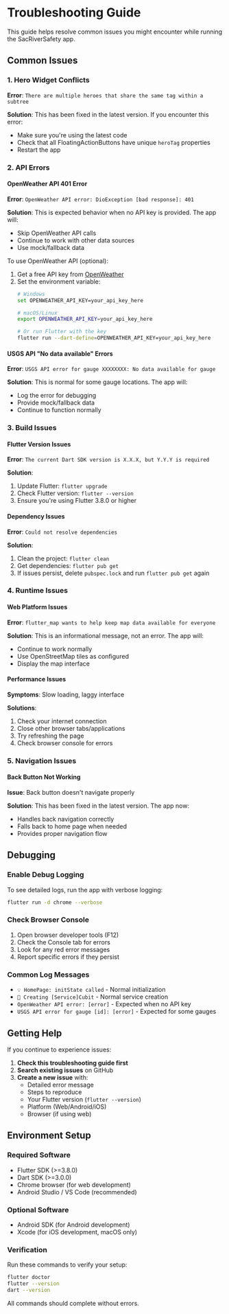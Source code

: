 # Troubleshooting Guide

This guide helps resolve common issues you might encounter while running the SacRiverSafety app.

## Common Issues

### 1. Hero Widget Conflicts

**Error**: `There are multiple heroes that share the same tag within a subtree`

**Solution**: This has been fixed in the latest version. If you encounter this error:
- Make sure you're using the latest code
- Check that all FloatingActionButtons have unique `heroTag` properties
- Restart the app

### 2. API Errors

#### OpenWeather API 401 Error

**Error**: `OpenWeather API error: DioException [bad response]: 401`

**Solution**: This is expected behavior when no API key is provided. The app will:
- Skip OpenWeather API calls
- Continue to work with other data sources
- Use mock/fallback data

To use OpenWeather API (optional):
1. Get a free API key from [OpenWeather](https://openweathermap.org/api)
2. Set the environment variable:
   ```bash
   # Windows
   set OPENWEATHER_API_KEY=your_api_key_here
   
   # macOS/Linux
   export OPENWEATHER_API_KEY=your_api_key_here
   
   # Or run Flutter with the key
   flutter run --dart-define=OPENWEATHER_API_KEY=your_api_key_here
   ```

#### USGS API "No data available" Errors

**Error**: `USGS API error for gauge XXXXXXXX: No data available for gauge`

**Solution**: This is normal for some gauge locations. The app will:
- Log the error for debugging
- Provide mock/fallback data
- Continue to function normally

### 3. Build Issues

#### Flutter Version Issues

**Error**: `The current Dart SDK version is X.X.X, but Y.Y.Y is required`

**Solution**:
1. Update Flutter: `flutter upgrade`
2. Check Flutter version: `flutter --version`
3. Ensure you're using Flutter 3.8.0 or higher

#### Dependency Issues

**Error**: `Could not resolve dependencies`

**Solution**:
1. Clean the project: `flutter clean`
2. Get dependencies: `flutter pub get`
3. If issues persist, delete `pubspec.lock` and run `flutter pub get` again

### 4. Runtime Issues

#### Web Platform Issues

**Error**: `flutter_map wants to help keep map data available for everyone`

**Solution**: This is an informational message, not an error. The app will:
- Continue to work normally
- Use OpenStreetMap tiles as configured
- Display the map interface

#### Performance Issues

**Symptoms**: Slow loading, laggy interface

**Solutions**:
1. Check your internet connection
2. Close other browser tabs/applications
3. Try refreshing the page
4. Check browser console for errors

### 5. Navigation Issues

#### Back Button Not Working

**Issue**: Back button doesn't navigate properly

**Solution**: This has been fixed in the latest version. The app now:
- Handles back navigation correctly
- Falls back to home page when needed
- Provides proper navigation flow

## Debugging

### Enable Debug Logging

To see detailed logs, run the app with verbose logging:

```bash
flutter run -d chrome --verbose
```

### Check Browser Console

1. Open browser developer tools (F12)
2. Check the Console tab for errors
3. Look for any red error messages
4. Report specific errors if they persist

### Common Log Messages

- `💡 HomePage: initState called` - Normal initialization
- `🐛 Creating [Service]Cubit` - Normal service creation
- `OpenWeather API error: [error]` - Expected when no API key
- `USGS API error for gauge [id]: [error]` - Expected for some gauges

## Getting Help

If you continue to experience issues:

1. **Check this troubleshooting guide first**
2. **Search existing issues** on GitHub
3. **Create a new issue** with:
   - Detailed error message
   - Steps to reproduce
   - Your Flutter version (`flutter --version`)
   - Platform (Web/Android/iOS)
   - Browser (if using web)

## Environment Setup

### Required Software

- Flutter SDK (>=3.8.0)
- Dart SDK (>=3.0.0)
- Chrome browser (for web development)
- Android Studio / VS Code (recommended)

### Optional Software

- Android SDK (for Android development)
- Xcode (for iOS development, macOS only)

### Verification

Run these commands to verify your setup:

```bash
flutter doctor
flutter --version
dart --version
```

All commands should complete without errors. 
